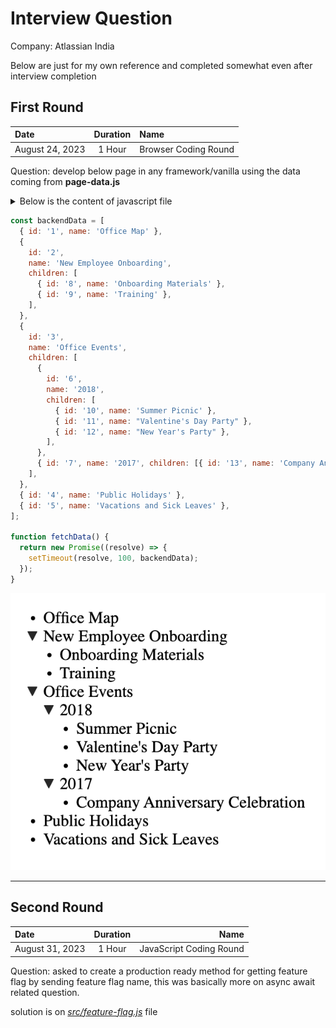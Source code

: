 # Interview Question

Company: Atlassian India

Below are just for my own reference and completed somewhat even after interview completion

## First Round

| Date            | Duration | Name                 |
| :-------------- | :------: | :------------------- |
| August 24, 2023 |  1 Hour  | Browser Coding Round |

Question: develop below page in any framework/vanilla using the data coming from **page-data.js**

<details>
  <summary>Below is the content of javascript file</summary>
</details>

```js
const backendData = [
  { id: '1', name: 'Office Map' },
  {
    id: '2',
    name: 'New Employee Onboarding',
    children: [
      { id: '8', name: 'Onboarding Materials' },
      { id: '9', name: 'Training' },
    ],
  },
  {
    id: '3',
    name: 'Office Events',
    children: [
      {
        id: '6',
        name: '2018',
        children: [
          { id: '10', name: 'Summer Picnic' },
          { id: '11', name: "Valentine's Day Party" },
          { id: '12', name: "New Year's Party" },
        ],
      },
      { id: '7', name: '2017', children: [{ id: '13', name: 'Company Anniversary Celebration' }] },
    ],
  },
  { id: '4', name: 'Public Holidays' },
  { id: '5', name: 'Vacations and Sick Leaves' },
];

function fetchData() {
  return new Promise((resolve) => {
    setTimeout(resolve, 100, backendData);
  });
}
```

![Page Tree](./src/PageTree.png)

---

## Second Round

| Date            | Duration |                    Name |
| :-------------- | :------: | ----------------------: |
| August 31, 2023 |  1 Hour  | JavaScript Coding Round |

Question: asked to create a production ready method for getting feature flag by sending feature flag name, this was basically more on async await related question.

solution is on [_src/feature-flag.js_](src/feature-flag.js) file
